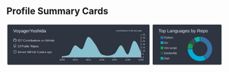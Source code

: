 ## Profile Summary Cards 

<p align="center">
  <img src="https://raw.githubusercontent.com/VoyagerYoshida/VoyagerYoshida/main/profile-summary-card-output/nord_dark/0-profile-details.svg" width="67%"><img src="https://raw.githubusercontent.com/VoyagerYoshida/VoyagerYoshida/main/profile-summary-card-output/nord_dark/1-repos-per-language.svg" width="32.5%">
<p>

